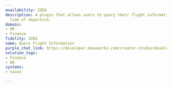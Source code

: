 ```yaml
---
availability: IDEA
description: A plugin that allows users to query their flight information including
  time of departure.
domain:
- HR
- Finance
fidelity: IDEA
name: Query Flight Information
purple_chat_link: https://developer.moveworks.com/creator-studio/developer-tools/purple-chat/?conversation=%7B%22startTimestamp%22%3A%2211%3A43+AM%22%2C%22messages%22%3A%5B%7B%22role%22%3A%22user%22%2C%22parts%22%3A%5B%7B%22richText%22%3A%22Can+you+show+me+details+for+my+upcoming+flight%3F%22%7D%5D%7D%2C%7B%22role%22%3A%22assistant%22%2C%22parts%22%3A%5B%7B%22reasoningSteps%22%3A%5B%7B%22status%22%3A%22success%22%2C%22richText%22%3A%22Queries+flight+information+system+for+upcoming+flights%22%7D%5D%7D%2C%7B%22richText%22%3A%22%3Cp%3EHere%27s+the+information+for+your+upcoming+flight%3A%3C%2Fp%3E%22%7D%2C%7B%22richText%22%3A%22%3Cb%3E%3Cp%3EFlight+Itinerary+Details%3C%2Fp%3E%3C%2Fb%3E%3Cbr%3E%3Cp%3E%3Cb%3EFlight%3A%3C%2Fb%3E+AA123%3Cbr%3E%3Cb%3EDeparture%3A%3C%2Fb%3E+San+Francisco%2C+April+20%2C+6%3A00+AM%3Cbr%3E%3Cb%3EArrival%3A%3C%2Fb%3E+New+York%2C+April+20%2C+2%3A45+PM%3Cbr%3E%3Cb%3ETerminal%3A%3C%2Fb%3E+2%3Cbr%3E%3Cb%3EGate%3A%3C%2Fb%3E+D4%3C%2Fp%3E%22%7D%2C%7B%22buttons%22%3A%5B%7B%22style%22%3A%22outlined%22%2C%22buttonText%22%3A%22More+Info+on+Navan%22%7D%5D%7D%5D%7D%5D%7D
solution_tags:
- Finance
- HR
systems:
- navan

---
```


